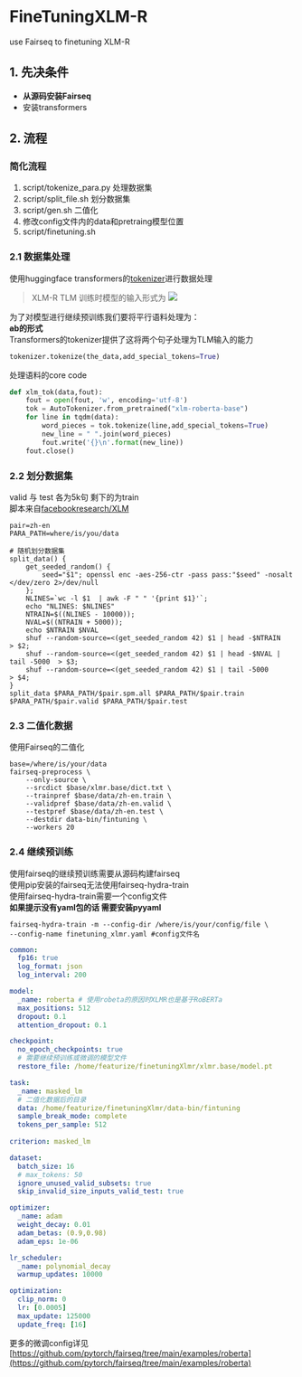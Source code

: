 # FineTuningXLM-R
use Fairseq to finetuning XLM-R

## 1. 先决条件
- **从源码安装Fairseq**
- 安装transformers

## 2. 流程
### 简化流程

1. script/tokenize_para.py  处理数据集
2. script/split_file.sh 划分数据集
3. script/gen.sh    二值化
4. 修改config文件内的data和pretraing模型位置
5. script/finetuning.sh
### 2.1 数据集处理
使用huggingface transformers的[tokenizer](https://huggingface.co/docs/tokenizers/python/latest/)进行数据处理
> XLM-R TLM 训练时模型的输入形式为
> ![](https://cdn.nlark.com/yuque/0/2022/png/25459708/1650366181533-579071f4-7428-4469-8830-85ecd3a219fc.png#clientId=ub090d48e-59f6-4&crop=0&crop=0&crop=1&crop=1&from=paste&id=u581f2400&margin=%5Bobject%20Object%5D&originHeight=427&originWidth=1620&originalType=url&ratio=1&rotation=0&showTitle=false&status=done&style=none&taskId=u63aa70b6-e5e7-484b-89c7-f50aa079fe9&title=)


为了对模型进行继续预训练我们要将平行语料处理为：<br />**<s> a</s></s>b</s>的形式**<br />Transformers的tokenizer提供了这将两个句子处理为TLM输入的能力
```python
tokenizer.tokenize(the_data,add_special_tokens=True)
```
处理语料的core code
```python
def xlm_tok(data,fout):
    fout = open(fout, 'w', encoding='utf-8')
    tok = AutoTokenizer.from_pretrained("xlm-roberta-base")
    for line in tqdm(data):
        word_pieces = tok.tokenize(line,add_special_tokens=True)
        new_line = " ".join(word_pieces)
        fout.write('{}\n'.format(new_line))
    fout.close()
```
### 2.2 划分数据集
valid 与 test 各为5k句 剩下的为train<br />脚本来自[facebookresearch/XLM](https://github.com/facebookresearch/XLM)
```shell
pair=zh-en
PARA_PATH=where/is/you/data

# 随机划分数据集
split_data() {
    get_seeded_random() {
        seed="$1"; openssl enc -aes-256-ctr -pass pass:"$seed" -nosalt </dev/zero 2>/dev/null
    };
    NLINES=`wc -l $1  | awk -F " " '{print $1}'`;
    echo "NLINES: $NLINES"
    NTRAIN=$((NLINES - 10000));
    NVAL=$((NTRAIN + 5000));
    echo $NTRAIN $NVAL
    shuf --random-source=<(get_seeded_random 42) $1 | head -$NTRAIN             > $2;
    shuf --random-source=<(get_seeded_random 42) $1 | head -$NVAL | tail -5000  > $3;
    shuf --random-source=<(get_seeded_random 42) $1 | tail -5000                > $4;
}
split_data $PARA_PATH/$pair.spm.all $PARA_PATH/$pair.train $PARA_PATH/$pair.valid $PARA_PATH/$pair.test
```
### 2.3 二值化数据
使用Fairseq的二值化
```shell
base=/where/is/your/data
fairseq-preprocess \
    --only-source \
    --srcdict $base/xlmr.base/dict.txt \
    --trainpref $base/data/zh-en.train \
    --validpref $base/data/zh-en.valid \
    --testpref $base/data/zh-en.test \
    --destdir data-bin/fintuning \
    --workers 20
```
### 2.4 继续预训练
使用fairseq的继续预训练需要从源码构建fairseq<br />使用pip安装的fairseq无法使用fairseq-hydra-train<br />使用fairseq-hydra-train需要一个config文件<br />**如果提示没有yaml包的话 需要安装pyyaml**
```shell
fairseq-hydra-train -m --config-dir /where/is/your/config/file \
--config-name finetuning_xlmr.yaml #config文件名 
```
```yaml
common:
  fp16: true
  log_format: json
  log_interval: 200

model:
  _name: roberta # 使用robeta的原因时XLMR也是基于RoBERTa
  max_positions: 512
  dropout: 0.1
  attention_dropout: 0.1

checkpoint:
  no_epoch_checkpoints: true
  # 需要继续预训练或微调的模型文件
  restore_file: /home/featurize/finetuningXlmr/xlmr.base/model.pt

task:
  _name: masked_lm
  # 二值化数据后的目录
  data: /home/featurize/finetuningXlmr/data-bin/fintuning
  sample_break_mode: complete
  tokens_per_sample: 512
  
criterion: masked_lm

dataset:
  batch_size: 16
  # max_tokens: 50
  ignore_unused_valid_subsets: true
  skip_invalid_size_inputs_valid_test: true

optimizer:
  _name: adam
  weight_decay: 0.01
  adam_betas: (0.9,0.98)
  adam_eps: 1e-06

lr_scheduler:
  _name: polynomial_decay
  warmup_updates: 10000

optimization:
  clip_norm: 0
  lr: [0.0005]
  max_update: 125000
  update_freq: [16]

```
更多的微调config详见[https://github.com/pytorch/fairseq/tree/main/examples/roberta](https://github.com/pytorch/fairseq/tree/main/examples/roberta)



